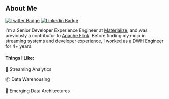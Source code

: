 ## About Me

[![Twitter Badge](https://img.shields.io/badge/-@morsapaes-1ca0f1?style=flat&labelColor=1ca0f1&logo=twitter&logoColor=white&link=https://twitter.com/morsapaes)](https://twitter.com/morsapaes)
[![Linkedin Badge](https://img.shields.io/badge/-LinkedIn-blue?style=flat&logo=Linkedin&logoColor=white&link=https://www.linkedin.com/in/morsapaes/)](https://www.linkedin.com/in/morsapaes/)

I'm a Senior Developer Experience Engineer at [Materialize](https://materialize.com/), and was previously a contributor to [Apache Flink](https://flink.apache.org/). Before finding my mojo in streaming systems and developer experience, I worked as a DWH Engineer for 4+ years.

#### Things I Like:

:fish_cake: Streaming Analytics

:package: Data Warehousing

:squid: Emerging Data Architectures
